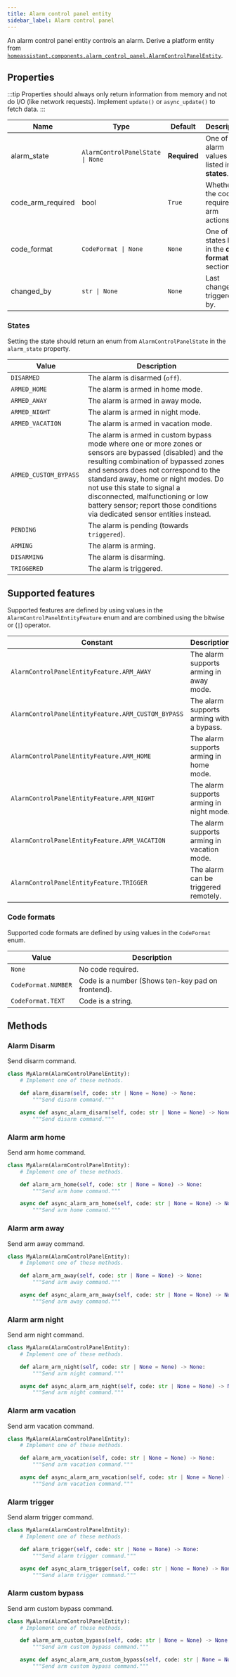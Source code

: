```yaml
---
title: Alarm control panel entity
sidebar_label: Alarm control panel
---
```


An alarm control panel entity controls an alarm.  Derive a platform entity from [`homeassistant.components.alarm_control_panel.AlarmControlPanelEntity`](https://github.com/home-assistant/core/blob/dev/homeassistant/components/alarm_control_panel/__init__.py).

## Properties

:::tip
Properties should always only return information from memory and not do I/O (like network requests). Implement `update()` or `async_update()` to fetch data.
:::

| Name | Type | Default | Description
| ---- | ---- | ------- | -----------
| alarm_state | <code>AlarmControlPanelState &#124; None</code> | **Required** | One of the alarm values listed in the **states**.
| code_arm_required | bool | `True` | Whether the code is required for arm actions.
| code_format | <code>CodeFormat &#124; None</code> | `None` | One of the states listed in the **code formats** section.
| changed_by | <code>str &#124; None</code> | `None` | Last change triggered by.

### States

Setting the state should return an enum from `AlarmControlPanelState` in the `alarm_state` property.

| Value | Description
| ----- | -----------
| `DISARMED` | The alarm is disarmed (`off`).
| `ARMED_HOME` | The alarm is armed in home mode.
| `ARMED_AWAY` | The alarm is armed in away mode.
| `ARMED_NIGHT` | The alarm is armed in night mode.
| `ARMED_VACATION` | The alarm is armed in vacation mode.
| `ARMED_CUSTOM_BYPASS` | The alarm is armed in custom bypass mode where one or more zones or sensors are bypassed (disabled) and the resulting combination of bypassed zones and sensors does not correspond to the standard away, home or night modes. Do not use this state to signal a disconnected, malfunctioning or low battery sensor; report those conditions via dedicated sensor entities instead.
| `PENDING` | The alarm is pending (towards `triggered`).
| `ARMING` | The alarm is arming.
| `DISARMING` | The alarm is disarming.
| `TRIGGERED` | The alarm is triggered.

## Supported features

Supported features are defined by using values in the `AlarmControlPanelEntityFeature` enum
and are combined using the bitwise or (`|`) operator.

| Constant | Description |
|----------|--------------------------------------|
| `AlarmControlPanelEntityFeature.ARM_AWAY` | The alarm supports arming in away mode.
| `AlarmControlPanelEntityFeature.ARM_CUSTOM_BYPASS` | The alarm supports arming with a bypass.
| `AlarmControlPanelEntityFeature.ARM_HOME` | The alarm supports arming in home mode.
| `AlarmControlPanelEntityFeature.ARM_NIGHT` | The alarm supports arming in night mode.
| `AlarmControlPanelEntityFeature.ARM_VACATION` | The alarm supports arming in vacation mode.
| `AlarmControlPanelEntityFeature.TRIGGER` | The alarm can be triggered remotely.

### Code formats

Supported code formats are defined by using values in the `CodeFormat` enum.

| Value | Description
| ----- | -----------
| `None` | No code required.
| `CodeFormat.NUMBER` | Code is a number (Shows ten-key pad on frontend).
| `CodeFormat.TEXT` | Code is a string.

## Methods

### Alarm Disarm

Send disarm command.

```python
class MyAlarm(AlarmControlPanelEntity):
    # Implement one of these methods.

    def alarm_disarm(self, code: str | None = None) -> None:
        """Send disarm command."""

    async def async_alarm_disarm(self, code: str | None = None) -> None:
        """Send disarm command."""
```

### Alarm arm home

Send arm home command.

```python
class MyAlarm(AlarmControlPanelEntity):
    # Implement one of these methods.

    def alarm_arm_home(self, code: str | None = None) -> None:
        """Send arm home command."""

    async def async_alarm_arm_home(self, code: str | None = None) -> None:
        """Send arm home command."""
```

### Alarm arm away

Send arm away command.

```python
class MyAlarm(AlarmControlPanelEntity):
    # Implement one of these methods.

    def alarm_arm_away(self, code: str | None = None) -> None:
        """Send arm away command."""

    async def async_alarm_arm_away(self, code: str | None = None) -> None:
        """Send arm away command."""
```

### Alarm arm night

Send arm night command.

```python
class MyAlarm(AlarmControlPanelEntity):
    # Implement one of these methods.

    def alarm_arm_night(self, code: str | None = None) -> None:
        """Send arm night command."""

    async def async_alarm_arm_night(self, code: str | None = None) -> None:
        """Send arm night command."""
```

### Alarm arm vacation

Send arm vacation command.

```python
class MyAlarm(AlarmControlPanelEntity):
    # Implement one of these methods.

    def alarm_arm_vacation(self, code: str | None = None) -> None:
        """Send arm vacation command."""

    async def async_alarm_arm_vacation(self, code: str | None = None) -> None:
        """Send arm vacation command."""
```

### Alarm trigger

Send alarm trigger command.

```python
class MyAlarm(AlarmControlPanelEntity):
    # Implement one of these methods.

    def alarm_trigger(self, code: str | None = None) -> None:
        """Send alarm trigger command."""

    async def async_alarm_trigger(self, code: str | None = None) -> None:
        """Send alarm trigger command."""
```

### Alarm custom bypass

Send arm custom bypass command.

```python
class MyAlarm(AlarmControlPanelEntity):
    # Implement one of these methods.

    def alarm_arm_custom_bypass(self, code: str | None = None) -> None:
        """Send arm custom bypass command."""

    async def async_alarm_arm_custom_bypass(self, code: str | None = None) -> None:
        """Send arm custom bypass command."""
```
